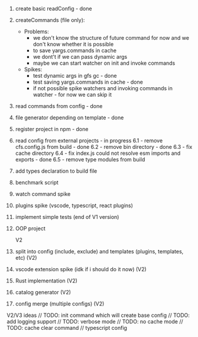 1. create basic readConfig - done
2. createCommands (file only):

   - Problems:
     - we don't know the structure of future command for now and we don't know whether it is possible
     - to save yargs.commands in cache
     - we dont't if we can pass dynamic args
     - maybe we can start watcher on init and invoke commands
   - Spikes:
     - test dynamic args in gfs gc - done
     - test saving yargs.commands in cache - done
     - if not possible spike watchers and invoking commands in watcher - for now we can skip it

3. read commands from config - done
4. file generator depending on template - done
5. register project in npm - done
6. read config from external projects - in progress
   6.1 - remove cfs.config.js from build - done
   6.2 - remove bin directory - done
   6.3 - fix cache directory
   6.4 - fix index.js could not resolve esm imports and exports - done
   6.5 - remove type modules from build
7. add types declaration to build file
8. benchmark script
9. watch command spike
10. plugins spike (vscode, typescript, react plugins)
11. implement simple tests (end of V1 version)
12. OOP project

    V2

13. split into config (include, exclude) and templates (plugins, templates, etc) (V2)
14. vscode extension spike (idk if i should do it now) (V2)
15. Rust implementation (V2)
16. catalog generator (V2)
17. config merge (multiple configs) (V2)

V2/V3 ideas
// TODO: init command which will create base config
// TODO: add logging support
// TODO: verbose mode
// TODO: no cache mode
// TODO: cache clear command
// typescript config
